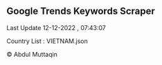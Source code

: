 

## Google Trends Keywords Scraper 
 
Last Update 12-12-2022 , 07:43:07

Country List :
VIETNAM.json



© Abdul Muttaqin 
